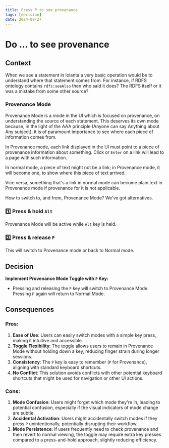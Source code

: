 ```yaml
---
title: Press P to see provenance
tags: [decision]
date: 2024-08-27
---
```


# Do … to see provenance

## Context

When we see a statement in Iolanta a very basic operation would be to understand where that statement comes from. For instance, if RDFS ontology contains `rdfs:seeAlso` then who said it does? The RDFS itself or it was a mistake from some other source?

### Provenance Mode

Provenance Mode is a mode in the UI which is focused on provenance, on understanding the source of each statement. This deserves its own mode because, in the light of the AAA principle (Anyone can say Anything about Any subject), it is of paramount importance to see where each piece of information comes from.

In Provenance mode, each link displayed in the UI must point to a piece of provenance information about something. Click or `Enter` on a link will lead to a page with such information.

In normal mode, a piece of text might not be a link; in Provenance mode, it will become one, to show where this piece of text arrived.

Vice versa, something that's a link in normal mode can become plain text in Provenance mode if provenance for it is not applicable.

How to switch to, and from, Provenance Mode? We've got alternatives.

### :one: Press & hold `Alt`

Provenance Mode will be active while `Alt` key is held.

### :two: Press & release `P`

This will switch to Provenance mode or back to Normal mode.


## Decision

**Implement Provenance Mode Toggle with `P` Key:**
- Pressing and releasing the `P` key will switch to Provenance Mode. Pressing `P` again will return to Normal Mode.

## Consequences

### Pros:
1. **Ease of Use**: Users can easily switch modes with a simple key press, making it intuitive and accessible.
2. **Toggle Flexibility**: The toggle allows users to remain in Provenance Mode without holding down a key, reducing finger strain during longer sessions.
3. **Consistency**: The `P` key is easy to remember (`P` for Provenance), aligning with standard keyboard shortcuts.
4. **No Conflict**: This solution avoids conflicts with other potential keyboard shortcuts that might be used for navigation or other UI actions.

### Cons:
1. **Mode Confusion**: Users might forget which mode they're in, leading to potential confusion, especially if the visual indicators of mode change are subtle.
2. **Accidental Activation**: Users might accidentally switch modes if they press `P` unintentionally, potentially disrupting their workflow.
3. **Mode Persistence**: If users frequently need to check provenance and then revert to normal viewing, the toggle may require extra key presses compared to a press-and-hold approach, slightly reducing efficiency.

